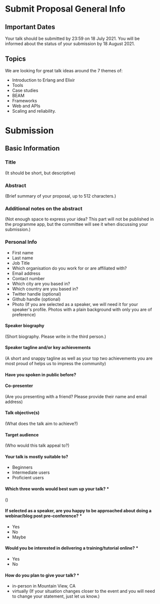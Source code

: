 # Submit Proposal General Info

## Important Dates
Your talk should be submitted by 23:59 on 18 July 2021.
You will be informed about the status of your submission by 18 August 2021.

## Topics
We are looking for great talk ideas around the 7 themes of:
- Introduction to Erlang and Elixir
- Tools
- Case studies
- BEAM
- Frameworks
- Web and APIs
- Scaling and reliability.

# Submission

## Basic Information

### Title
(It should be short, but descriptive)

### Abstract
(Brief summary of your proposal, up to 512 characters.)

### Additional notes on the abstract
(Not enough space to express your idea? This part will not be published in the programme app, but the committee will see it when discussing your submission.)

### Personal Info

- First name
- Last name
- Job Title
- Which organisation do you work for or are affiliated with?
- Email address
- Contact number
- Which city are you based in?
- Which country are you based in?
- Twitter handle (optional)
- Github handle (optional)
- Photo (If you are selected as a speaker, we will need it for your speaker's profile. Photos with a plain background with only you are of preference)

#### Speaker biography
(Short biography. Please write in the third person.)

#### Speaker tagline and/or key achievements
(A short and snappy tagline as well as your top two achievements you are most proud of helps us to impress the community)

#### Have you spoken in public before?

#### Co-presenter
(Are you presenting with a friend? Please provide their name and email address)

#### Talk objective(s)
(What does the talk aim to achieve?)

#### Target audience
(Who would this talk appeal to?)

#### Your talk is mostly suitable to?

- Beginners
- Intermediate users
- Proficient users

#### Which three words would best sum up your talk? *
()

#### If selected as a speaker, are you happy to be approached about doing a webinar/blog post pre-conference? *
- Yes
- No
- Maybe

#### Would you be interested in delivering a training/tutorial online? *
- Yes
- No

#### How do you plan to give your talk? *
- in-person in Mountain View, CA
- virtually
(If your situation changes closer to the event and you will need to change your statement, just let us know.)
